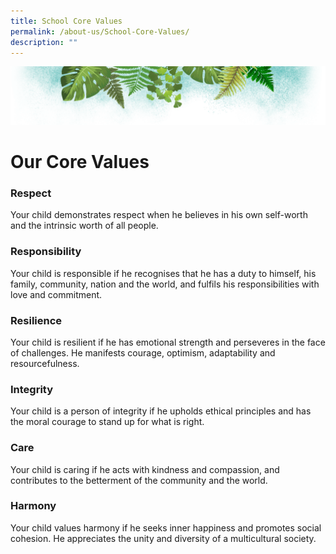 ```yaml
---
title: School Core Values
permalink: /about-us/School-Core-Values/
description: ""
---
```

![](/images/Banner.png)

# **Our Core Values**



### **Respect**  
Your child demonstrates respect when he believes in his own self-worth and the intrinsic worth of all people.

### **Responsibility**  
Your child is responsible if he recognises that he has a duty to himself, his family, community, nation and the world, and fulfils his responsibilities with love and commitment.

### **Resilience**

Your child is resilient if he has emotional strength and perseveres in the face of challenges. He manifests courage, optimism, adaptability and resourcefulness.

### **Integrity**  
Your child is a person of integrity if he upholds ethical principles and has the moral courage to stand up for what is right.

### **Care**  
Your child is caring if he acts with kindness and compassion, and contributes to the betterment of the community and the world.

### **Harmony**  
Your child values harmony if he seeks inner happiness and promotes social cohesion. He appreciates the unity and diversity of a multicultural society.